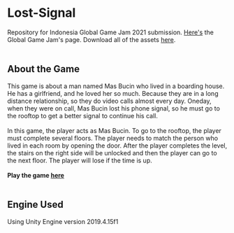# Lost-Signal<br>
Repository for Indonesia Global Game Jam 2021 submission. [Here's](https://globalgamejam.org/2021/games/lost-signal-6) the Global Game Jam's page. Download all of the assets [here](https://drive.google.com/file/d/1v44-4AuKxYtXWDQEybktbGKDhBPBFZv8/view?usp=sharing).<br>
<br>
## About the Game<br>
This game is about a man named Mas Bucin who lived in a boarding house. He has a girlfriend, and he loved her so much. Because they are in a long distance relationship, so they do video calls almost every day. Oneday, when they were on call, Mas Bucin lost his phone signal, so he must go to the rooftop to get a better signal to continue his call.<br>
<br>
In this game, the player acts as Mas Bucin. To go to the rooftop, the player must complete several floors. The player needs to match the person who lived in each room by opening the door. After the player completes the level, the stairs on the right side will be unlocked and then the player can go to the next floor. The player will lose if the time is up.<br>
<br>
**Play the game [here](https://sun-wise-man.itch.io/lost-signal)**<br>
<br>
## Engine Used<br>
Using Unity Engine version 2019.4.15f1

